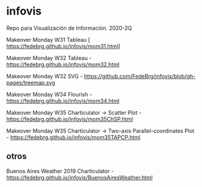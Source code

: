 # infovis
Repo para Visualización de Información. 2020-2Q

Makeover Monday W31 Tableau [ https://fedebrg.github.io/infovis/mom31.html]

Makeover Monday W32 Tableau - https://fedebrg.github.io/infovis/mom32.html

Makeover Monday W32 SVG - https://github.com/FedeBrg/infovis/blob/gh-pages/treemap.svg

Makeover Monday W34 Flourish - https://fedebrg.github.io/infovis/mom34.html

Makeover Monday W35 Charticulator -> Scatter Plot - https://fedebrg.github.io/infovis/mom35ChSP.html

Makeover Monday W35 Charticulator -> Two-axis Parallel-coordinates Plot - https://fedebrg.github.io/infovis/mom35TAPCP.html


## otros

Buenos Aires Weather 2019 Charticulator - https://fedebrg.github.io/infovis/BuenosAiresWeather.html
